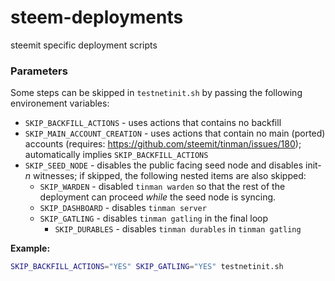 # steem-deployments
steemit specific deployment scripts

### Parameters

Some steps can be skipped in `testnetinit.sh` by passing the following environement variables:

* `SKIP_BACKFILL_ACTIONS` - uses actions that contains no backfill
* `SKIP_MAIN_ACCOUNT_CREATION` - uses actions that contain no main (ported) accounts (requires: https://github.com/steemit/tinman/issues/180); automatically implies `SKIP_BACKFILL_ACTIONS`
* `SKIP_SEED_NODE` - disables the public facing seed node and disables init-_n_ witnesses; if skipped, the following nested items are also skipped:
  * `SKIP_WARDEN` - disabled `tinman warden` so that the rest of the deployment can proceed *while* the seed node is syncing.
  * `SKIP_DASHBOARD` -  disables `tinman server`
  * `SKIP_GATLING` - disables `tinman gatling` in the final loop
    * `SKIP_DURABLES` - disables `tinman durables` in `tinman gatling`

**Example:**

```bash
SKIP_BACKFILL_ACTIONS="YES" SKIP_GATLING="YES" testnetinit.sh
```
